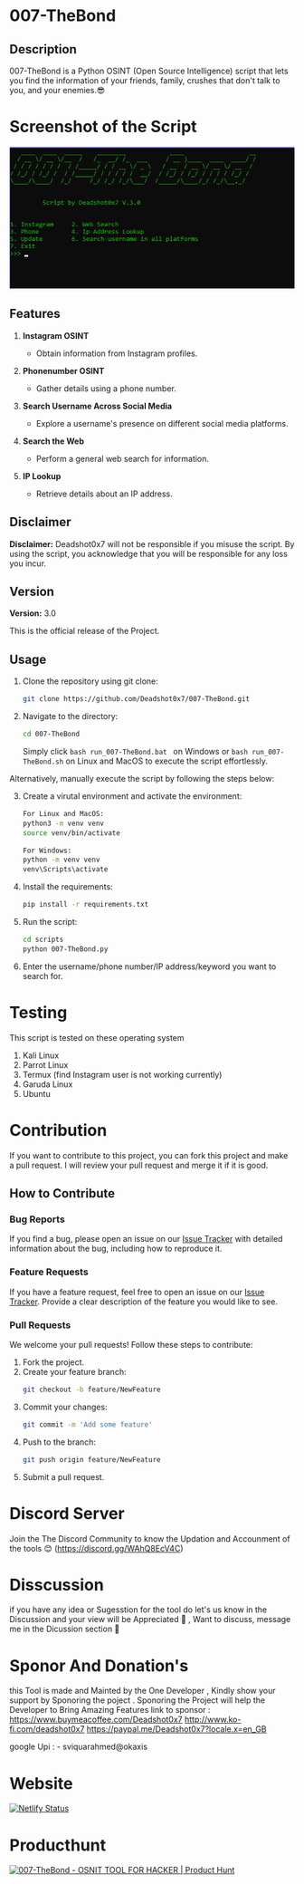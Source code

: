 # 007-TheBond

## Description

007-TheBond is a Python OSINT (Open Source Intelligence) script that lets you find the information of your friends, family, crushes that don't talk to you, and your enemies.😎

# Screenshot of the Script
![Screenshot](./assets/Interface.png)


## Features

1. **Instagram OSINT**
   - Obtain information from Instagram profiles.
2. **Phonenumber OSINT**

   - Gather details using a phone number.

3. **Search Username Across Social Media**

   - Explore a username's presence on different social media platforms.

4. **Search the Web**

   - Perform a general web search for information.

5. **IP Lookup**
   - Retrieve details about an IP address.

## Disclaimer

**Disclaimer:** Deadshot0x7 will not be responsible if you misuse the script. By using the script, you acknowledge that you will be responsible for any loss you incur.

## Version

**Version:** 3.0

This is the official release of the Project.

## Usage

1. Clone the repository using git clone:
   ```bash
   git clone https://github.com/Deadshot0x7/007-TheBond.git
   ```
2. Navigate to the directory:
   ```bash
   cd 007-TheBond
   ```
   Simply click `bash run_007-TheBond.bat ` on Windows or `bash run_007-TheBond.sh` on Linux and MacOS to execute the script effortlessly.

Alternatively, manually execute the script by following the steps below:

3. Create a virutal environment and activate the environment:
   ```bash
   For Linux and MacOS:
   python3 -m venv venv
   source venv/bin/activate
   ```
   ```bash
   For Windows:
   python -m venv venv
   venv\Scripts\activate
   ```
4. Install the requirements:
   ```bash
   pip install -r requirements.txt
   ```
5. Run the script:
   ```bash
   cd scripts
   python 007-TheBond.py
   ```
6. Enter the username/phone number/IP address/keyword you want to search for.

# Testing

This script is tested on these operating system

1. Kali Linux
2. Parrot Linux
3. Termux (find Instagram user is not working currently)
4. Garuda Linux
5. Ubuntu

# Contribution

If you want to contribute to this project, you can fork this project and make a pull request. I will review your pull request and merge it if it is good.

## How to Contribute

### Bug Reports

If you find a bug, please open an issue on our [Issue Tracker](https://github.com/Deadshot0x7/007-TheBond/issues) with detailed information about the bug, including how to reproduce it.

### Feature Requests

If you have a feature request, feel free to open an issue on our [Issue Tracker](https://github.com/Deadshot0x7/007-TheBond/issues). Provide a clear description of the feature you would like to see.

### Pull Requests

We welcome your pull requests! Follow these steps to contribute:

1. Fork the project.
2. Create your feature branch:
   ```bash
   git checkout -b feature/NewFeature
   ```
3. Commit your changes:
   ```bash
   git commit -m 'Add some feature'
   ```
4. Push to the branch:
   ```bash
   git push origin feature/NewFeature
   ```
5. Submit a pull request.

# Discord Server 
Join the The Discord Community  to know the Updation and Accounment of the tools 😊
(https://discord.gg/WAhQ8EcV4C) 

# Disscussion 
if you have any idea or Sugesstion for the tool do let's us know in the Discussion and your view will be Appreciated 🙌 ,  Want to discuss,  message me in the  Dicussion section 🧐

# Sponor  And Donation's
this Tool is made and Mainted by the One Developer , Kindly show your support by Sponoring the poject  . Sponoring the Project will help the Developer to Bring Amazing Features
link to sponsor : 
https://www.buymeacoffee.com/Deadshot0x7
http://www.ko-fi.com/deadshot0x7
https://paypal.me/Deadshot0x7?locale.x=en_GB

google Upi : -  sviquarahmed@okaxis

# Website 
[![Netlify Status](https://api.netlify.com/api/v1/badges/e6bac2cc-8b3e-46c6-9c48-4c256548889e/deploy-status)](https://app.netlify.com/sites/007-thebond/deploys)
# Producthunt
<a href="https://www.producthunt.com/posts/007-thebond?utm_source=badge-review&utm_medium=badge&utm_souce=badge-007-thebond#discussion-body" target="_blank"><img src="https://api.producthunt.com/widgets/embed-image/v1/review.svg?post_id=302652&theme=dark" alt="007-TheBond - OSNIT TOOL FOR HACKER  | Product Hunt" style="width: 250px; height: 54px;" width="250" height="54" /></a>
